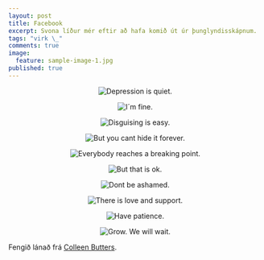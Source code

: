 ```yaml
---
layout: post
title: Facebook
excerpt: Svona líður mér eftir að hafa komið út úr þunglyndisskápnum.
tags: "virk \_"
comments: true
image:
  feature: sample-image-1.jpg
published: true
---
```


<center>

![Depression is quiet.](http://68.media.tumblr.com/66665ce617a20e28590eb255d68b2149/tumblr_nckzsoucui1rxqu94o1_500.png "Colleen Butters")

![I´m fine.](http://68.media.tumblr.com/78eaa74ee845e1e1edbce010b4656e35/tumblr_nckzsoucui1rxqu94o2_500.png "Colleen Butters")

![Disguising is easy.](http://68.media.tumblr.com/3faef3cb822be1dd76036a7e5885f5e3/tumblr_nckzsoucui1rxqu94o3_500.png "Colleen Butters")

![But you cant hide it forever.](http://68.media.tumblr.com/57b170ea31728ffa1a59b8856a3637f4/tumblr_nckzsoucui1rxqu94o4_500.png "Colleen Butters")

![Everybody reaches a breaking point.](http://68.media.tumblr.com/e4d46ddfd579bc2b71bd638eb972312e/tumblr_nckzsoucui1rxqu94o5_500.png "Colleen Butters")

![But that is ok.](http://68.media.tumblr.com/8abe56c49b1cf2e2d86d58e8098be9c6/tumblr_nckzsoucui1rxqu94o6_500.png "Colleen Butters")

![Dont be ashamed.](http://68.media.tumblr.com/ed6b989ffea9f5d041d02b78d67f495e/tumblr_nckzsoucui1rxqu94o7_500.png)

![There is love and support.](http://68.media.tumblr.com/d380580bbf6b670c7a8fcc04c51e5be7/tumblr_nckzsoucui1rxqu94o8_500.png "Colleen Butters")

![Have patience.](http://68.media.tumblr.com/64efa413a377862cc52e0ffe8748145b/tumblr_nckzsoucui1rxqu94o9_500.png "Colleen Butters")

![Grow. We will wait.](http://68.media.tumblr.com/d0fad0bcbceee17f52ca4093aaf5caab/tumblr_nckzsoucui1rxqu94o10_500.png "Colleen Butters")

</center>

Fengið lánað frá [Colleen Butters](http://solar-citrus.tumblr.com/).
